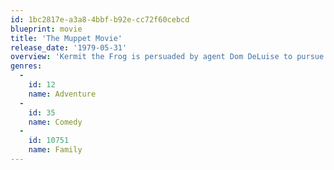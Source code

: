 ```yaml
---
id: 1bc2817e-a3a8-4bbf-b92e-cc72f60cebcd
blueprint: movie
title: 'The Muppet Movie'
release_date: '1979-05-31'
overview: 'Kermit the Frog is persuaded by agent Dom DeLuise to pursue a career in Hollywood. Along the way, Kermit picks up Fozzie Bear, Miss Piggy, Gonzo, and a motley crew of other Muppets with similar aspirations. Meanwhile, Kermit must elude the grasp of a frog-leg restaurant magnate.'
genres:
  -
    id: 12
    name: Adventure
  -
    id: 35
    name: Comedy
  -
    id: 10751
    name: Family
---
```

